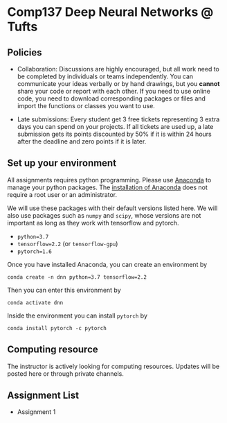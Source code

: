 # Comp137 Deep Neural Networks @ Tufts

## Policies 

* Collaboration: Discussions are highly encouraged, but all work need to be completed by individuals or teams independently. You can communicate your ideas verbally or by hand drawings, but you **cannot** share your code or report with each other. If you need to use online code, you need to download corresponding packages or files and import the functions or classes you want to use.

* Late submissions: Every student get 3 free tickets representing 3 extra days you can spend on your projects. If all tickets are used up, a late submission gets its points discounted by 50% if it is within 24 hours after the deadline and zero points if it is later. 


## Set up your environment 

All assignments requires python programming. Please use [Anaconda](https://docs.conda.io/projects/conda/en/latest/user-guide/index.html) to manage your python packages. The [installation of Anaconda](https://docs.anaconda.com/anaconda/install/) does not require a root user or an administrator. 

We will use these packages with their default versions listed here. We will also use packages such as `numpy` and `scipy`, whose versions are not important as long as they work with tensorflow and pytorch. 

* `python=3.7`
* `tensorflow=2.2` (or `tensorflow-gpu`)
* `pytorch=1.6`

Once you have installed Anaconda, you can create an environment by  
```
conda create -n dnn python=3.7 tensorflow=2.2
```

Then you can enter this environment by 
```
conda activate dnn
```

Inside the environment you can install `pytorch` by
```
conda install pytorch -c pytorch
```


## Computing resource

The instructor is actively looking for computing resources. Updates will be posted here or through private channels.  



## Assignment List

* Assignment 1




